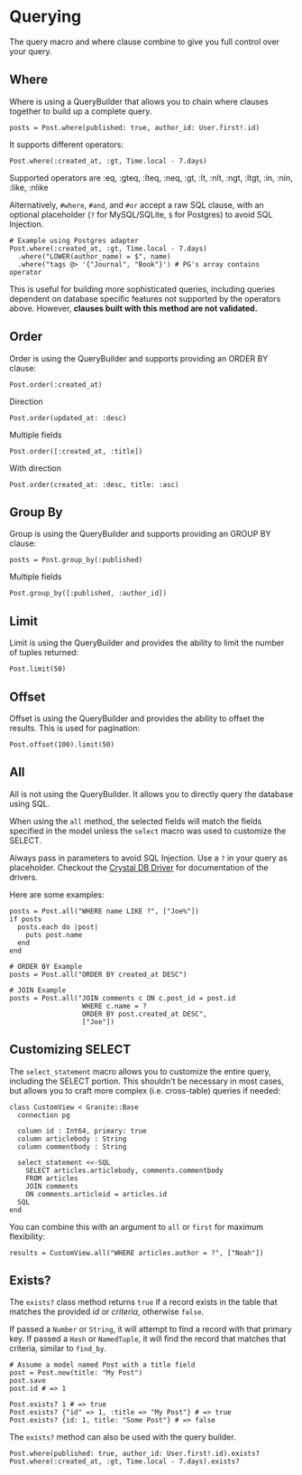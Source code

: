 # Querying

The query macro and where clause combine to give you full control over your query.

## Where

Where is using a QueryBuilder that allows you to chain where clauses together to build up a complete query.

```crystal
posts = Post.where(published: true, author_id: User.first!.id)
```

It supports different operators:

```crystal
Post.where(:created_at, :gt, Time.local - 7.days)
```

Supported operators are :eq, :gteq, :lteq, :neq, :gt, :lt, :nlt, :ngt, :ltgt, :in, :nin, :like, :nlike

Alternatively, `#where`, `#and`, and `#or` accept a raw SQL clause, with an optional placeholder (`?` for MySQL/SQLite, `$` for Postgres) to avoid SQL Injection.

```crystal
# Example using Postgres adapter
Post.where(:created_at, :gt, Time.local - 7.days)
  .where("LOWER(author_name) = $", name)
  .where("tags @> '{"Journal", "Book"}') # PG's array contains operator
```

This is useful for building more sophisticated queries, including queries dependent on database specific features not supported by the operators above. However, **clauses built with this method are not validated.**

## Order

Order is using the QueryBuilder and supports providing an ORDER BY clause:

```crystal
Post.order(:created_at)
```

Direction

```crystal
Post.order(updated_at: :desc)
```

Multiple fields

```crystal
Post.order([:created_at, :title])
```

With direction

```crystal
Post.order(created_at: :desc, title: :asc)
```

## Group By

Group is using the QueryBuilder and supports providing an GROUP BY clause:

```crystal
posts = Post.group_by(:published)
```

Multiple fields

```crystal
Post.group_by([:published, :author_id])
```

## Limit

Limit is using the QueryBuilder and provides the ability to limit the number of tuples returned:

```crystal
Post.limit(50)
```

## Offset

Offset is using the QueryBuilder and provides the ability to offset the results. This is used for pagination:

```crystal
Post.offset(100).limit(50)
```

## All

All is not using the QueryBuilder. It allows you to directly query the database using SQL.

When using the `all` method, the selected fields will match the
fields specified in the model unless the `select` macro was used to customize
the SELECT.

Always pass in parameters to avoid SQL Injection. Use a `?`
in your query as placeholder. Checkout the [Crystal DB Driver](https://github.com/crystal-lang/crystal-db)
for documentation of the drivers.

Here are some examples:

```crystal
posts = Post.all("WHERE name LIKE ?", ["Joe%"])
if posts
  posts.each do |post|
    puts post.name
  end
end

# ORDER BY Example
posts = Post.all("ORDER BY created_at DESC")

# JOIN Example
posts = Post.all("JOIN comments c ON c.post_id = post.id
                  WHERE c.name = ?
                  ORDER BY post.created_at DESC",
                  ["Joe"])
```

## Customizing SELECT

The `select_statement` macro allows you to customize the entire query, including the SELECT portion. This shouldn't be necessary in most cases, but allows you to craft more complex (i.e. cross-table) queries if needed:

```crystal
class CustomView < Granite::Base
  connection pg

  column id : Int64, primary: true
  column articlebody : String
  column commentbody : String

  select_statement <<-SQL
    SELECT articles.articlebody, comments.commentbody
    FROM articles
    JOIN comments
    ON comments.articleid = articles.id
  SQL
end
```

You can combine this with an argument to `all` or `first` for maximum flexibility:

```crystal
results = CustomView.all("WHERE articles.author = ?", ["Noah"])
```

## Exists?

The `exists?` class method returns `true` if a record exists in the table that matches the provided _id_ or _criteria_, otherwise `false`.

If passed a `Number` or `String`, it will attempt to find a record with that primary key. If passed a `Hash` or `NamedTuple`, it will find the record that matches that criteria, similar to `find_by`.

```crystal
# Assume a model named Post with a title field
post = Post.new(title: "My Post")
post.save
post.id # => 1

Post.exists? 1 # => true
Post.exists? {"id" => 1, :title => "My Post"} # => true
Post.exists? {id: 1, title: "Some Post"} # => false
```

The `exists?` method can also be used with the query builder.

```crystal
Post.where(published: true, author_id: User.first!.id).exists?
Post.where(:created_at, :gt, Time.local - 7.days).exists?
```
